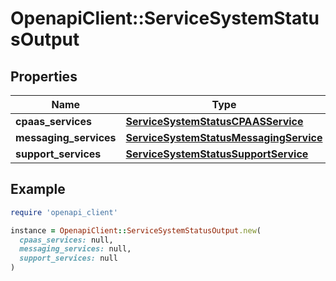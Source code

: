 # OpenapiClient::ServiceSystemStatusOutput

## Properties

| Name | Type | Description | Notes |
| ---- | ---- | ----------- | ----- |
| **cpaas_services** | [**ServiceSystemStatusCPAASService**](ServiceSystemStatusCPAASService.md) |  | [optional] |
| **messaging_services** | [**ServiceSystemStatusMessagingService**](ServiceSystemStatusMessagingService.md) |  | [optional] |
| **support_services** | [**ServiceSystemStatusSupportService**](ServiceSystemStatusSupportService.md) |  | [optional] |

## Example

```ruby
require 'openapi_client'

instance = OpenapiClient::ServiceSystemStatusOutput.new(
  cpaas_services: null,
  messaging_services: null,
  support_services: null
)
```

